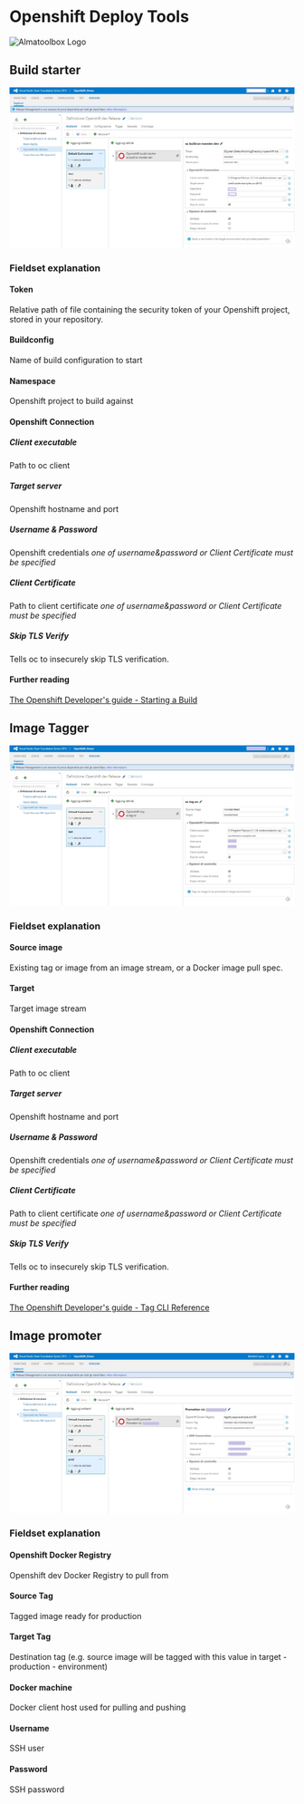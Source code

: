 # Openshift Deploy Tools

![Almatoolbox Logo](http://logoshabm.tmdb.de/240/015095847.JPG "Almatoolbox Logo")

## Build starter
![Build-starter-screen](/screenshots/start-build.jpg?raw=true "Build starter")
### Fieldset explanation
#### Token
Relative path of file containing the security token of your Openshift project, stored in your repository.
#### Buildconfig
Name of build configuration to start
#### Namespace
Openshift project to build against
#### Openshift Connection
##### Client executable
Path to oc client
##### Target server
Openshift hostname and port
##### Username & Password
Openshift credentials
*one of username&password or Client Certificate must be specified*
##### Client Certificate
Path to client certificate
*one of username&password or Client Certificate must be specified*
##### Skip TLS Verify
Tells oc to insecurely skip TLS verification.

#### Further reading
[The Openshift Developer's guide - Starting a Build](https://docs.openshift.com/enterprise/3.1/dev_guide/builds.html#starting-a-build) 

## Image Tagger
![Image-tagger-screen](/screenshots/tag.jpg?raw=true "Tagger")
### Fieldset explanation
#### Source image
Existing tag or image from an image stream, or a Docker image pull spec.
#### Target
Target image stream
#### Openshift Connection
##### Client executable
Path to oc client
##### Target server
Openshift hostname and port
##### Username & Password
Openshift credentials
*one of username&password or Client Certificate must be specified*
##### Client Certificate
Path to client certificate
*one of username&password or Client Certificate must be specified*
##### Skip TLS Verify
Tells oc to insecurely skip TLS verification.

#### Further reading
[The Openshift Developer's guide - Tag CLI Reference](https://docs.openshift.com/enterprise/3.1/cli_reference/basic_cli_operations.html#tag) 

## Image promoter
![Promoter-screen](/screenshots/promote.jpg?raw=true "Promoter")
### Fieldset explanation
#### Openshift Docker Registry
Openshift dev Docker Registry to pull from
#### Source Tag
Tagged image ready for production
#### Target Tag
Destination tag (e.g. source image will be tagged with this value in target - production - environment)
#### Docker machine
Docker client host used for pulling and pushing
#### Username
SSH user
#### Password
SSH password

